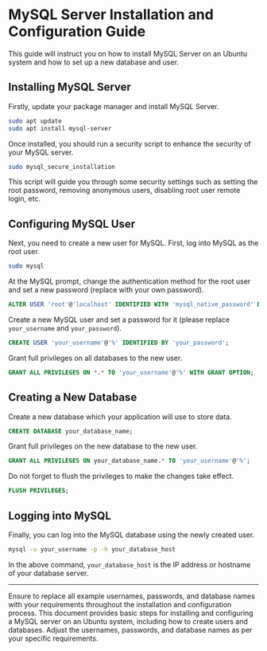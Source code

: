 # MySQL Server Installation and Configuration Guide

This guide will instruct you on how to install MySQL Server on an Ubuntu system and how to set up a new database and user.

## Installing MySQL Server

Firstly, update your package manager and install MySQL Server.

```bash
sudo apt update
sudo apt install mysql-server
```

Once installed, you should run a security script to enhance the security of your MySQL server.

```bash
sudo mysql_secure_installation
```

This script will guide you through some security settings such as setting the root password, removing anonymous users, disabling root user remote login, etc.

## Configuring MySQL User

Next, you need to create a new user for MySQL. First, log into MySQL as the root user.

```bash
sudo mysql
```

At the MySQL prompt, change the authentication method for the root user and set a new password (replace with your own password).

```sql
ALTER USER 'root'@'localhost' IDENTIFIED WITH 'mysql_native_password' BY 'new_root_password';
```

Create a new MySQL user and set a password for it (please replace `your_username` and `your_password`).

```sql
CREATE USER 'your_username'@'%' IDENTIFIED BY 'your_password';
```

Grant full privileges on all databases to the new user.

```sql
GRANT ALL PRIVILEGES ON *.* TO 'your_username'@'%' WITH GRANT OPTION;
```

## Creating a New Database

Create a new database which your application will use to store data.

```sql
CREATE DATABASE your_database_name;
```

Grant full privileges on the new database to the new user.

```sql
GRANT ALL PRIVILEGES ON your_database_name.* TO 'your_username'@'%';
```

Do not forget to flush the privileges to make the changes take effect.

```sql
FLUSH PRIVILEGES;
```

## Logging into MySQL

Finally, you can log into the MySQL database using the newly created user.

```bash
mysql -u your_username -p -h your_database_host
```

In the above command, `your_database_host` is the IP address or hostname of your database server.

---

Ensure to replace all example usernames, passwords, and database names with your requirements throughout the installation and configuration process.
This document provides basic steps for installing and configuring a MySQL server on an Ubuntu system, including how to create users and databases. Adjust the usernames, passwords, and database names as per your specific requirements.